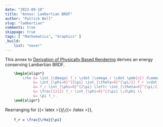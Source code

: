 ```yaml
---
date: "2023-09-10"
title: "Annex: Lambertian BRDF"
author: "Patrick Bell"
slug: "lambertian"
comments: true
skippage: true
tags: [ "Mathematics", "Graphics" ]
_build:
    list: "never"
---
```


This annex to [Derivation of Physically Based Rendering](/posts/pbr-physics) derives an energy conserving Lambertian BRDF.

```latex
    \begin{align*}
        \rho &= \int_{\Omega} f_r \cdot (\omega_r \cdot \pmb{n}) d\omega_r \\
             &= \int_{\phi=0}^{2\pi} \int_{\theta=0}^{\pi/2} f_r \cdot \text{cos}\theta \text{sin}\theta d\theta \;d\phi \\
             &= f_r \int_{\phi=0}^{2\pi} \left( \int_{\theta=0}^{\pi/2} \frac{1}{2} \text{sin}2\theta d\theta \right) \;d\phi \\
             &= \frac{1}{2} f_r \int_{\phi=0}^{2\pi} \;d\phi \\
             &= \pi f_r.
    \end{align*}
```
Rearranging for {{< latex >}}$f_r${{< /latex >}},
```latex
    f_r = \frac{\rho}{\pi}
```